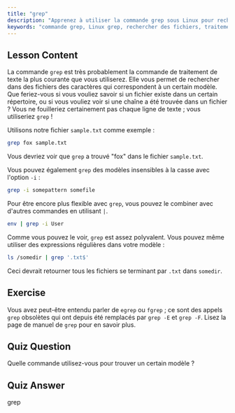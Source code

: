 ```yaml
---
title: "grep"
description: "Apprenez à utiliser la commande grep sous Linux pour rechercher des modèles de texte dans des fichiers. Découvrez l'utilisation de base, la recherche insensible à la casse et la combinaison avec d'autres commandes. Commencez votre parcours Linux !"
keywords: "commande grep, Linux grep, rechercher des fichiers, traitement de texte, tutoriel Linux, Linux pour débutants, guide grep"
---
```


## Lesson Content

La commande `grep` est très probablement la commande de traitement de texte la plus courante que vous utiliserez. Elle vous permet de rechercher dans des fichiers des caractères qui correspondent à un certain modèle. Que feriez-vous si vous vouliez savoir si un fichier existe dans un certain répertoire, ou si vous vouliez voir si une chaîne a été trouvée dans un fichier ? Vous ne fouilleriez certainement pas chaque ligne de texte ; vous utiliseriez `grep` !

Utilisons notre fichier `sample.txt` comme exemple :

```bash
grep fox sample.txt
```

Vous devriez voir que `grep` a trouvé "fox" dans le fichier `sample.txt`.

Vous pouvez également `grep` des modèles insensibles à la casse avec l'option `-i` :

```bash
grep -i somepattern somefile
```

Pour être encore plus flexible avec `grep`, vous pouvez le combiner avec d'autres commandes en utilisant `|`.

```bash
env | grep -i User
```

Comme vous pouvez le voir, `grep` est assez polyvalent. Vous pouvez même utiliser des expressions régulières dans votre modèle :

```bash
ls /somedir | grep '.txt$'
```

Ceci devrait retourner tous les fichiers se terminant par `.txt` dans `somedir`.

## Exercise

Vous avez peut-être entendu parler de `egrep` ou `fgrep` ; ce sont des appels `grep` obsolètes qui ont depuis été remplacés par `grep -E` et `grep -F`. Lisez la page de manuel de `grep` pour en savoir plus.

## Quiz Question

Quelle commande utilisez-vous pour trouver un certain modèle ?

## Quiz Answer

grep
